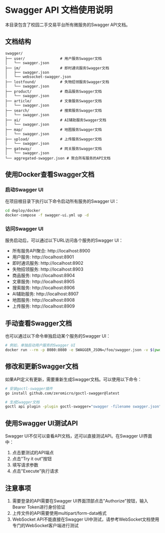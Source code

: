 # Swagger API 文档使用说明

本目录包含了校园二手交易平台所有微服务的Swagger API文档。

## 文档结构

```
swagger/
├── user/                # 用户服务Swagger文档
│   └── swagger.json
├── im/                  # 即时通讯服务Swagger文档
│   ├── swagger.json
│   └── websocket-swagger.json
├── lostfound/           # 失物招领服务Swagger文档
│   └── swagger.json
├── product/             # 商品服务Swagger文档
│   └── swagger.json
├── article/             # 文章服务Swagger文档
│   └── swagger.json
├── search/              # 搜索服务Swagger文档
│   └── swagger.json
├── ai/                  # AI辅助服务Swagger文档
│   └── swagger.json
├── map/                 # 地图服务Swagger文档
│   └── swagger.json
├── upload/              # 上传服务Swagger文档
│   └── swagger.json
├── gateway/             # 网关服务Swagger文档
│   └── swagger.json
└── aggregated-swagger.json # 聚合所有服务的API文档
```

## 使用Docker查看Swagger文档

### 启动Swagger UI

在项目根目录下执行以下命令启动所有服务的Swagger UI：

```bash
cd deploy/docker
docker-compose -f swagger-ui.yml up -d
```

### 访问Swagger UI

服务启动后，可以通过以下URL访问各个服务的Swagger UI：

- 所有服务API聚合: http://localhost:8900
- 用户服务: http://localhost:8901
- 即时通讯服务: http://localhost:8902
- 失物招领服务: http://localhost:8903
- 商品服务: http://localhost:8904
- 文章服务: http://localhost:8905
- 搜索服务: http://localhost:8906
- AI辅助服务: http://localhost:8907
- 地图服务: http://localhost:8908
- 上传服务: http://localhost:8909

## 手动查看Swagger文档

也可以通过以下命令单独启动某个服务的Swagger UI：

```bash
# 例如，单独启动用户服务的Swagger UI
docker run --rm -p 8080:8080 -e SWAGGER_JSON=/foo/swagger.json -v $(pwd)/user:/foo swaggerapi/swagger-ui
```

## 修改和更新Swagger文档

如果API定义有更新，需要重新生成Swagger文档。可以使用以下命令：

```bash
# 安装goctl-swagger插件
go install github.com/zeromicro/goctl-swagger@latest

# 生成Swagger文档
goctl api plugin -plugin goctl-swagger="swagger -filename swagger.json" -api <api-file-path> -dir <output-directory>
```

## 使用Swagger UI测试API

Swagger UI不仅可以查看API文档，还可以直接测试API。在Swagger UI界面中：

1. 点击要测试的API端点
2. 点击"Try it out"按钮
3. 填写请求参数
4. 点击"Execute"执行请求

## 注意事项

1. 需要登录的API需要在Swagger UI界面顶部点击"Authorize"按钮，输入Bearer Token进行身份验证
2. 上传文件的API需要使用multipart/form-data格式
3. WebSocket API不能直接在Swagger UI中测试，请参考WebSocket文档使用专门的WebSocket客户端进行测试